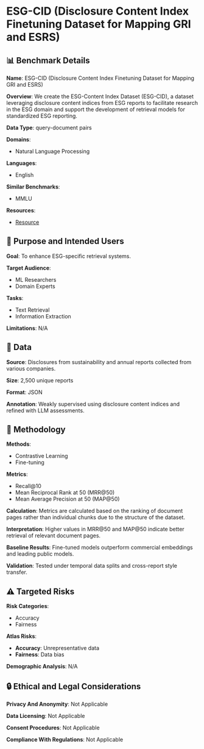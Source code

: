 # ESG-CID (Disclosure Content Index Finetuning Dataset for Mapping GRI and ESRS)

## 📊 Benchmark Details

**Name**: ESG-CID (Disclosure Content Index Finetuning Dataset for Mapping GRI and ESRS)

**Overview**: We create the ESG-Content Index Dataset (ESG-CID), a dataset leveraging disclosure content indices from ESG reports to facilitate research in the ESG domain and support the development of retrieval models for standardized ESG reporting.

**Data Type**: query-document pairs

**Domains**:
- Natural Language Processing

**Languages**:
- English

**Similar Benchmarks**:
- MMLU

**Resources**:
- [Resource](https://huggingface.co/datasets/airefinery/esg_cid_retrieval)

## 🎯 Purpose and Intended Users

**Goal**: To enhance ESG-specific retrieval systems.

**Target Audience**:
- ML Researchers
- Domain Experts

**Tasks**:
- Text Retrieval
- Information Extraction

**Limitations**: N/A

## 💾 Data

**Source**: Disclosures from sustainability and annual reports collected from various companies.

**Size**: 2,500 unique reports

**Format**: JSON

**Annotation**: Weakly supervised using disclosure content indices and refined with LLM assessments.

## 🔬 Methodology

**Methods**:
- Contrastive Learning
- Fine-tuning

**Metrics**:
- Recall@10
- Mean Reciprocal Rank at 50 (MRR@50)
- Mean Average Precision at 50 (MAP@50)

**Calculation**: Metrics are calculated based on the ranking of document pages rather than individual chunks due to the structure of the dataset.

**Interpretation**: Higher values in MRR@50 and MAP@50 indicate better retrieval of relevant document pages.

**Baseline Results**: Fine-tuned models outperform commercial embeddings and leading public models.

**Validation**: Tested under temporal data splits and cross-report style transfer.

## ⚠️ Targeted Risks

**Risk Categories**:
- Accuracy
- Fairness

**Atlas Risks**:
- **Accuracy**: Unrepresentative data
- **Fairness**: Data bias

**Demographic Analysis**: N/A

## 🔒 Ethical and Legal Considerations

**Privacy And Anonymity**: Not Applicable

**Data Licensing**: Not Applicable

**Consent Procedures**: Not Applicable

**Compliance With Regulations**: Not Applicable
